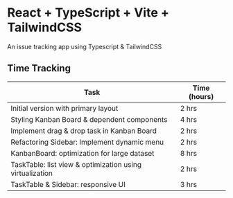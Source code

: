 # React + TypeScript + Vite + TailwindCSS

An issue tracking app using Typescript & TailwindCSS

## Time Tracking
| Task                                                      | Time (hours)  |
| --------------------------------------------------------- | ------------- |
| Initial version with primary layout                       | 2 hrs         |
| Styling Kanban Board & dependent components               | 4 hrs         |
| Implement drag & drop task in Kanban Board                | 2 hrs         |
| Refactoring Sidebar: Implement dynamic menu               | 2 hrs         |
| KanbanBoard: optimization for large dataset               | 8 hrs         |
| TaskTable: list view & optimization using virtualization  | 2 hrs         |
| TaskTable & Sidebar: responsive UI                        | 3 hrs         |